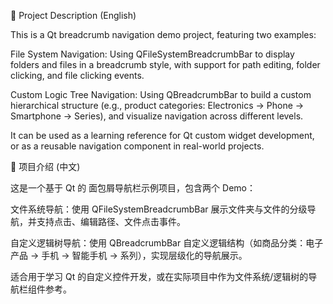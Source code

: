 📖 Project Description (English)

This is a Qt breadcrumb navigation demo project, featuring two examples:

File System Navigation: Using QFileSystemBreadcrumbBar to display folders and files in a breadcrumb style, with support for path editing, folder clicking, and file clicking events.

Custom Logic Tree Navigation: Using QBreadcrumbBar to build a custom hierarchical structure (e.g., product categories: Electronics → Phone → Smartphone → Series), and visualize navigation across different levels.

It can be used as a learning reference for Qt custom widget development, or as a reusable navigation component in real-world projects.



📖 项目介绍 (中文)

这是一个基于 Qt 的 面包屑导航栏示例项目，包含两个 Demo：

文件系统导航：使用 QFileSystemBreadcrumbBar 展示文件夹与文件的分级导航，并支持点击、编辑路径、文件点击事件。

自定义逻辑树导航：使用 QBreadcrumbBar 自定义逻辑结构（如商品分类：电子产品 → 手机 → 智能手机 → 系列），实现层级化的导航展示。

适合用于学习 Qt 的自定义控件开发，或在实际项目中作为文件系统/逻辑树的导航栏组件参考。



